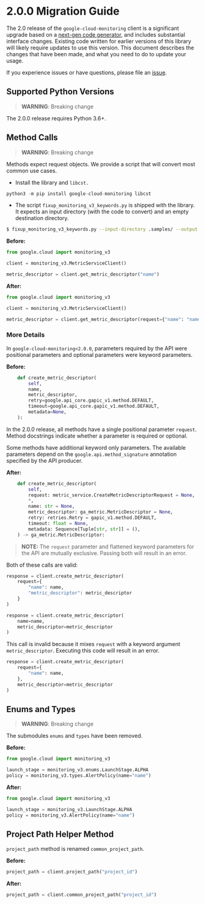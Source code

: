 # 2.0.0 Migration Guide

The 2.0 release of the `google-cloud-monitoring` client is a significant upgrade based on a [next-gen code generator](https://github.com/googleapis/gapic-generator-python), and includes substantial interface changes. Existing code written for earlier versions of this library will likely require updates to use this version. This document describes the changes that have been made, and what you need to do to update your usage.

If you experience issues or have questions, please file an [issue](https://github.com/googleapis/python-monitoring/issues).

## Supported Python Versions

> **WARNING**: Breaking change

The 2.0.0 release requires Python 3.6+.


## Method Calls

> **WARNING**: Breaking change

Methods expect request objects. We provide a script that will convert most common use cases.

* Install the library and `libcst.`

```py
python3 -m pip install google-cloud-monitoring libcst
```

* The script `fixup_monitoring_v3_keywords.py` is shipped with the library. It expects
an input directory (with the code to convert) and an empty destination directory.

```sh
$ fixup_monitoring_v3_keywords.py --input-directory .samples/ --output-directory samples/
```

**Before:**
```py
from google.cloud import monitoring_v3

client = monitoring_v3.MetricServiceClient()

metric_descriptor = client.get_metric_descriptor("name")
```


**After:**
```py
from google.cloud import monitoring_v3

client = monitoring_v3.MetricServiceClient()

metric_descriptor = client.get_metric_descriptor(request={"name": "name"})
```

### More Details

In `google-cloud-monitoring<2.0.0`, parameters required by the API were positional parameters and optional parameters were keyword parameters.

**Before:**
```py
    def create_metric_descriptor(
        self,
        name,
        metric_descriptor,
        retry=google.api_core.gapic_v1.method.DEFAULT,
        timeout=google.api_core.gapic_v1.method.DEFAULT,
        metadata=None,
    ):
```

In the 2.0.0 release, all methods have a single positional parameter `request`. Method docstrings indicate whether a parameter is required or optional.

Some methods have additional keyword only parameters. The available parameters depend on the `google.api.method_signature` annotation specified by the API producer.


**After:**
```py
    def create_metric_descriptor(
        self,
        request: metric_service.CreateMetricDescriptorRequest = None,
        *,
        name: str = None,
        metric_descriptor: ga_metric.MetricDescriptor = None,
        retry: retries.Retry = gapic_v1.method.DEFAULT,
        timeout: float = None,
        metadata: Sequence[Tuple[str, str]] = (),
    ) -> ga_metric.MetricDescriptor:
```

> **NOTE:** The `request` parameter and flattened keyword parameters for the API are mutually exclusive.
> Passing both will result in an error.


Both of these calls are valid:

```py
response = client.create_metric_descriptor(
    request={
        "name": name,
        "metric_descriptor": metric_descriptor
    }
)
```

```py
response = client.create_metric_descriptor(
    name=name,
    metric_descriptor=metric_descriptor
)
```

This call is invalid because it mixes `request` with a keyword argument `metric_descriptor`. Executing this code
will result in an error.

```py
response = client.create_metric_descriptor(
    request={
        "name": name,
    },
    metric_descriptor=metric_descriptor
)
```



## Enums and Types


> **WARNING**: Breaking change

The submodules `enums` and `types` have been removed.

**Before:**
```py
from google.cloud import monitoring_v3

launch_stage = monitoring_v3.enums.LaunchStage.ALPHA
policy = monitoring_v3.types.AlertPolicy(name="name")
```


**After:**
```py
from google.cloud import monitoring_v3

launch_stage = monitoring_v3.LaunchStage.ALPHA
policy = monitoring_v3.AlertPolicy(name="name")
```

## Project Path Helper Method

`project_path` method is renamed `common_project_path`.

**Before:**
```py
project_path = client.project_path("project_id")
```

**After:**
```py
project_path = client.common_project_path("project_id")
```
